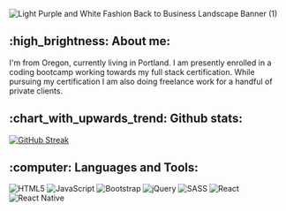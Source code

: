 ![Light Purple and White Fashion Back to Business Landscape Banner (1)](https://user-images.githubusercontent.com/93841858/147681529-45f4ac3b-e4e2-4a18-87e2-ee1ee7892c47.png)

<div>
<h2 align="left">:high_brightness: About me:</h2>
<p>I'm from Oregon, currently living in Portland. I am presently enrolled in a coding bootcamp working towards my full stack certification. While pursuing my certification I am also doing freelance work for a handful of private clients. </p>
</div>
    
<h2 align="left"> :chart_with_upwards_trend: Github stats:</h2>
  
[![GitHub Streak](http://github-readme-streak-stats.herokuapp.com?user=vsibley&theme=nord&date_format=M%20j%5B%2C%20Y%5D)](https://git.io/streak-stats)


<h2 align="left"> :computer: Languages and Tools:</h2>

![HTML5](https://img.shields.io/badge/html5-%23E34F26.svg?style=for-the-badge&logo=html5&logoColor=white) ![JavaScript](https://img.shields.io/badge/javascript-%23323330.svg?style=for-the-badge&logo=javascript&logoColor=%23F7DF1E) ![Bootstrap](https://img.shields.io/badge/bootstrap-%23563D7C.svg?style=for-the-badge&logo=bootstrap&logoColor=white) ![jQuery](https://img.shields.io/badge/jquery-%230769AD.svg?style=for-the-badge&logo=jquery&logoColor=white) ![SASS](https://img.shields.io/badge/SASS-hotpink.svg?style=for-the-badge&logo=SASS&logoColor=white) ![React](https://img.shields.io/badge/react-%2320232a.svg?style=for-the-badge&logo=react&logoColor=%2361DAFB) ![React Native](https://img.shields.io/badge/react_native-%2320232a.svg?style=for-the-badge&logo=react&logoColor=%2361DAFB) 
